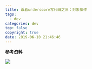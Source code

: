 ```yaml
---
title: 跟着underscore写代码之三：对象操作
tags:
  - dev
categories: dev
top: false
copyright: true
date: 2019-06-10 21:46:46
---
```


<!--more-->

**参考资料**
[]()

![](http://static.zhyjor.com/wexin.png)